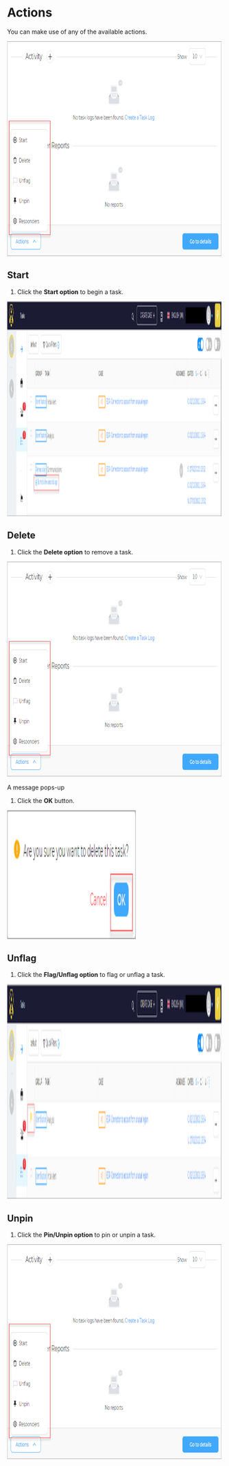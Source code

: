 # Actions 

You can make use of any of the available actions.

<img src="../../../../images/user-guides/analyst-corner/tasks/preview-task-details/task-log-actions.png" alt="start task" width="500" height="500"/>


## Start

1. Click the **Start option** to begin a task.

<img src="../../../../images/user-guides/analyst-corner/tasks/preview-task-details/start-task.png" alt="start task" width="500" height="500"/>


## Delete

1. Click the **Delete option** to remove a task.

<img src="../../../../images/user-guides/analyst-corner/tasks/preview-task-details/task-log-actions.png" alt="start task" width="500" height="500"/>


A message pops-up

1. Click the **OK** button. 

<img src="../../../../images/user-guides/analyst-corner/tasks/preview-task-details/delete-task-popup.png" alt="delete pop up" width="300" height="300"/>


## Unflag

1. Click the **Flag/Unflag option** to flag or unflag a task.

<img src="../../../../images/user-guides/analyst-corner/tasks/preview-task-details/flag-task.png" alt="flag task" width="500" height="500"/>


## Unpin

1. Click the **Pin/Unpin option** to pin or unpin a task.

<img src="../../../../images/user-guides/analyst-corner/tasks/preview-task-details/task-log-actions.png" alt="start task" width="500" height="500"/>
